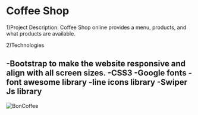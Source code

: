 # Coffee Shop 
1)Project Description: Coffee Shop online provides a menu, products, and what products are available.

2)Technologies

-Bootstrap to make the website responsive and align with all screen sizes.
-CSS3
-Google fonts
-font awesome library
-line icons library
-Swiper Js library
-
![BonCoffee](https://github.com/user-attachments/assets/c6dcb649-a5d7-4e6d-90df-2fb88afbb352)
